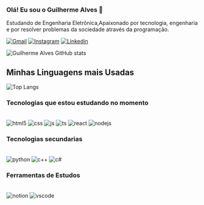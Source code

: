 ### Olá! Eu sou o Guilherme Alves 🤙


Estudando de Engenharia Eletrônica,Apaixonado por tecnologia, engenharia e por resolver problemas da sociedade através da programação.
<br/>

[![Gmail](https://img.shields.io/badge/Gmail-D14836?style=for-the-badge&logo=gmail&logoColor=white)](guilhermealvesskr@gmail.com)
[![Instagram](https://img.shields.io/badge/Instagram-E4405F?style=for-the-badge&logo=instagram&logoColor=white)]([guilhermealvesskr@gmail.com](https://www.instagram.com/_guilhermeallves/))
[![Linkedin](https://img.shields.io/badge/LinkedIn-0077B5?style=for-the-badge&logo=linkedin&logoColor=white)](https://www.linkedin.com/in/guilhermealvessilva/)

![Guilherme Alves GitHub stats](https://github-readme-stats.vercel.app/api?username=bitsbygui&show_icons=true&theme=dracula)


## Minhas Linguagens mais Usadas

![Top Langs](https://github-readme-stats.vercel.app/api/top-langs/?username=anuraghazra&layout=compact)

### Tecnologias que estou estudando no momento

<div style="display: inline_block"><br/>
    <img align="center" alt="html5" src="https://img.shields.io/badge/HTML5-E34F26?style=for-the-badge&logo=html5&logoColor=white"/>
    <img align="center" alt="css" src="https://img.shields.io/badge/CSS3-1572B6?style=for-the-badge&logo=css3&logoColor=white"/>
    <img align="center" alt="js" src="https://img.shields.io/badge/JavaScript-F7DF1E?style=for-the-badge&logo=javascript&logoColor=black"/>
    <img align="center" alt="ts" src="https://img.shields.io/badge/TypeScript-007ACC?style=for-the-badge&logo=typescript&logoColor=white"/>
    <img align="center" alt="react" src="https://img.shields.io/badge/React-20232A?style=for-the-badge&logo=react&logoColor=61DAFB"/>
    <img align="center" alt="nodejs" src="https://img.shields.io/badge/Node.js-43853D?style=for-the-badge&logo=node.js&logoColor=white"/>
</div>

### Tecnologias secundarias

<div style="display: inline_block"><br/>
    <img align="center" alt="python" src="https://img.shields.io/badge/Python-14354C?style=for-the-badge&logo=python&logoColor=white"/>
    <img align="center" alt="c++" src="https://img.shields.io/badge/C%2B%2B-00599C?style=for-the-badge&logo=c%2B%2B&logoColor=white"/>
    <img align="center" alt="c#" src="https://img.shields.io/badge/C%23-239120?style=for-the-badge&logo=c-sharp&logoColor=white"/>
    
</div>

  ### Ferramentas de Estudos
 <div style="display: inline_block"><br/>
    <img align="center" alt="notion" src="https://img.shields.io/badge/Notion-000000?style=for-the-badge&logo=notion&logoColor=white"/>
    <img align="center" alt="vscode" src="https://img.shields.io/badge/vscode-4285F4?style=for-the-badge&logo=vscode&logoColor=white"/>
    
</div>   

